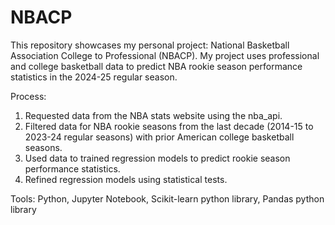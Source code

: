 # NBACP
This repository showcases my personal project: National Basketball Association College to Professional (NBACP).
My project uses professional and college basketball data to predict NBA rookie season performance statistics in the 2024-25 regular season. 

Process:
1. Requested data from the NBA stats website using the nba_api.
2. Filtered data for NBA rookie seasons from the last decade (2014-15 to 2023-24 regular seasons) with prior American college basketball seasons.
3. Used data to trained regression models to predict rookie season performance statistics.
4. Refined regression models using statistical tests. 

Tools: Python, Jupyter Notebook, Scikit-learn python library, Pandas python library 